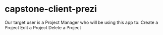 # capstone-client-prezi
Our target user is a Project Manager who will be using this app to:
Create a Project
Edit a Project
Delete a Project
